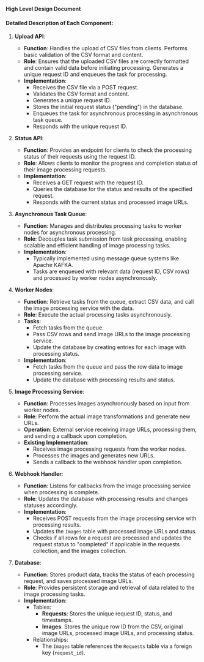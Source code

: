 **High Level Design Document**


#### **Detailed Description of Each Component:**



1. **Upload API**:
    * **Function**: Handles the upload of CSV files from clients. Performs basic validation of the CSV format and content.
    * **Role**: Ensures that the uploaded CSV files are correctly formatted and contain valid data before initiating processing. Generates a unique request ID and enqueues the task for processing.
    * **Implementation**:
        * Receives the CSV file via a POST request.
        * Validates the CSV format and content.
        * Generates a unique request ID.
        * Stores the initial request status ("pending") in the database.
        * Enqueues the task for asynchronous processing in asynchronous task queue.
        * Responds with the unique request ID.
    
2. **Status API**:
    * **Function**: Provides an endpoint for clients to check the processing status of their requests using the request ID.
    * **Role**: Allows clients to monitor the progress and completion status of their image processing requests.
    * **Implementation**:
        * Receives a GET request with the request ID.
        * Queries the database for the status and results of the specified request.
        * Responds with the current status and processed image URLs.
3. **Asynchronous Task Queue**:
    * **Function**: Manages and distributes processing tasks to worker nodes for asynchronous processing.
    * **Role**: Decouples task submission from task processing, enabling scalable and efficient handling of image processing tasks.
    * **Implementation**:
        * Typically implemented using message queue systems like Apache KAFKA.
        * Tasks are enqueued with relevant data (request ID, CSV rows) and processed by worker nodes asynchronously.
4. **Worker Nodes**:
    * **Function**: Retrieve tasks from the queue, extract CSV data, and call the image processing service with the data.
    * **Role**: Execute the actual processing tasks asynchronously.
    * **Tasks**:
        * Fetch tasks from the queue.
        * Pass CSV rows and send image URLs to the image processing service.
        * Update the database by creating entries for each image with processing status.
    * **Implementation**:
        * Fetch tasks from the queue and pass the row data to image processing service.
        * Update the database with processing results and status.
5. **Image Processing Service**:
    * **Function**: Processes images asynchronously based on input from worker nodes.
    * **Role**: Perform the actual image transformations and generate new URLs.
    * **Operation**: External service receiving image URLs, processing them, and sending a callback upon completion.
    * **Existing Implementation**:
        * Receives image processing requests from the worker nodes.
        * Processes the images and generates new URLs.
        * Sends a callback to the webhook handler upon completion.
6. **Webhook Handler**:
    * **Function**: Listens for callbacks from the image processing service when processing is complete.
    * **Role**: Updates the database with processing results and changes statuses accordingly.
    * **Implementation**:
        * Receives POST requests from the image processing service with processing results.
        * Updates the `Images` table with processed image URLs and status.
        * Checks if all rows for a request are processed and updates the request status to "completed" if applicable in the requests collection, and the images collection.
7. **Database**:
    * **Function**: Stores product data, tracks the status of each processing request, and saves processed image URLs.
    * **Role**: Provides persistent storage and retrieval of data related to the image processing tasks.
    * **Implementation**:
        * Tables:
            * **Requests**: Stores the unique request ID, status, and timestamps.
            * **Images**: Stores the unique row ID from the CSV, original image URLs, processed image URLs, and processing status.
        * Relationships:
            * The `Images` table references the `Requests` table via a foreign key (`request_id`).
